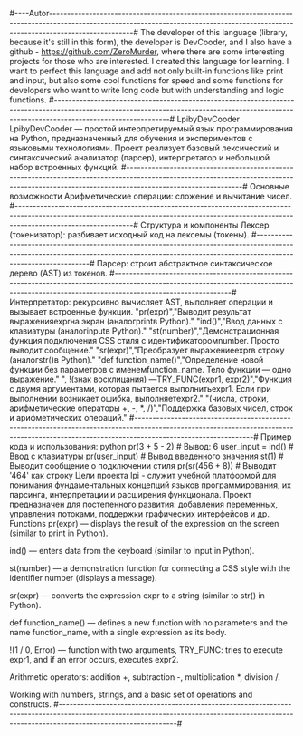 #----Autor-----------------------------------------------------------------------------------------------------------------------------------------------------------------------------------#
The developer of this language (library, because it's still in this form), the developer is DevCooder, and I also have a github - https://github.com/ZeroMurder, where there are some interesting projects for those who are interested. I created this language for learning. I want to perfect this language and add not only built-in functions like print and input, but also some cool functions for speed and some functions for developers who want to write long code but with understanding and logic functions.
#--------------------------------------------------------------------------------------------------------------------------------------------------------------------------------------------#
LpibyDevCooder
LpibyDevCooder — простой интерпретируемый язык программирования на Python, предназначенный для обучения и экспериментов с языковыми технологиями. Проект реализует базовый лексический и синтаксический анализатор (парсер), интерпретатор и небольшой набор встроенных функций.
#--------------------------------------------------------------------------------------------------------------------------------------------------------------------------------------------#
Основные возможности
Арифметические операции: сложение и вычитание чисел.
#--------------------------------------------------------------------------------------------------------------------------------------------------------------------------------------------#
Структура и компоненты
Лексер (токенизатор): разбивает исходный код на лексемы (токены).
#--------------------------------------------------------------------------------------------------------------------------------------------------------------------------------------------#
Парсер: строит абстрактное синтаксическое дерево (AST) из токенов.
#--------------------------------------------------------------------------------------------------------------------------------------------------------------------------------------------#
Интерпретатор: рекурсивно вычисляет AST, выполняет операции и вызывает встроенные функции.
"pr(expr)","Выводит результат выраженияexprна экран (аналогprintв Python)."
"ind()","Ввод данных с клавиатуры (аналогinputв Python)."
"st(number)","Демонстрационная функция подключения CSS стиля с идентификаторомnumber. Просто выводит сообщение."
"sr(expr)","Преобразует выражениеexprв строку (аналогstr()в Python)."
"def function_name()","Определение новой функции без параметров с именемfunction_name. Тело функции — одно выражение."
", !(знак восклицания) —TRY_FUNC(expr1, expr2)","Функция с двумя аргументами, которая пытается выполнитьexpr1. Если при выполнении возникает ошибка, выполняетexpr2."
"(числа, строки, арифметические операторы +, -, *, /)","Поддержка базовых чисел, строк и арифметических операций."
#--------------------------------------------------------------------------------------------------------------------------------------------------------------------------------------------#
Пример кода и использования:
python
pr(3 + 5 - 2)      # Вывод: 6
user_input = ind()  # Ввод с клавиатуры
pr(user_input)      # Вывод введенного значения
st(1)               # Выводит сообщение о подключении стиля
pr(sr(456 + 8))     # Выводит '464' как строку
Цели проекта
lpi -  служит учебной платформой для понимания фундаментальных концепций языков программирования, их парсинга, интерпретации и расширения функционала. Проект предназначен для постепенного развития: добавления переменных, управления потоками, поддержки графических интерфейсов и др.
Functions 
pr(expr) — displays the result of the expression on the screen (similar to print in Python).

ind() — enters data from the keyboard (similar to input in Python).

st(number) — a demonstration function for connecting a CSS style with the identifier number (displays a message).

sr(expr) — converts the expression expr to a string (similar to str() in Python).

def function_name() — defines a new function with no parameters and the name function_name, with a single expression as its body.

!(1 / 0, Error) — function with two arguments, TRY_FUNC: tries to execute expr1, and if an error occurs, executes expr2.

 Arithmetic operators: addition +, subtraction -, multiplication *, division /.

 Working with numbers, strings, and a basic set of operations and constructs.
#--------------------------------------------------------------------------------------------------------------------------------------------------------------------------------------------#

